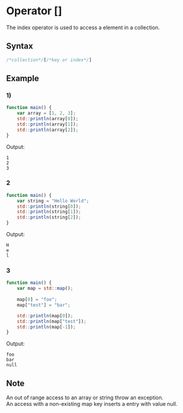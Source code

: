 # Operator []

The index operator is used to access a element in a collection.

## Syntax
```js
/*collection*/[/*key or index*/]
```

## Example
### 1)
```js
function main() {
	var array = [1, 2, 3];
	std::println(array[0]);
	std::println(array[1]);
	std::println(array[2]);
}
```
Output:
```
1
2
3
```

### 2
```js
function main() {
	var string = "Hello World";
	std::println(string[0]);
	std::println(string[1]);
	std::println(string[2]);
}
```
Output:
```
H
e
l
```

### 3
```js
function main() {
	var map = std::map();
	
	map[0] = "foo";
	map["test"] = "bar";

	std::println(map[0]);
	std::println(map["test"]);
	std::println(map[-1]);
}
```
Output:
```
foo
bar
null
```

## Note
An out of range access to an array or string throw an exception.  
An access with a non-existing map key inserts a entry with value null.  